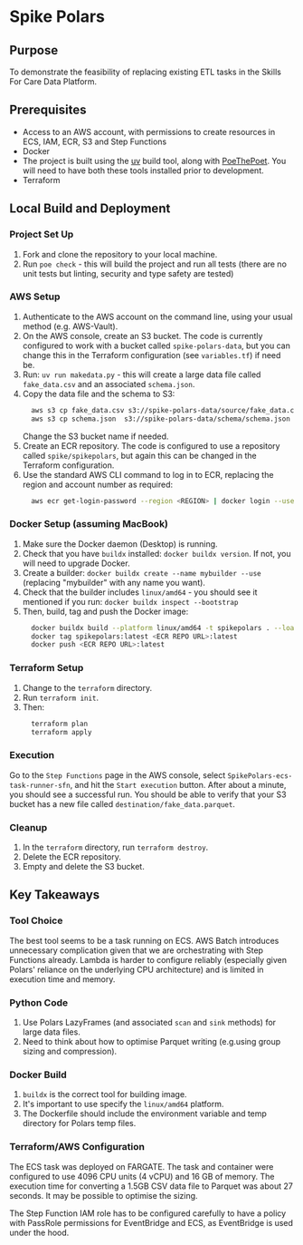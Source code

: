 # Spike Polars

## Purpose
To demonstrate the feasibility of replacing existing ETL tasks in the Skills For Care Data Platform.

## Prerequisites
- Access to an AWS account, with permissions to create resources in ECS, IAM, ECR, S3 and Step Functions
- Docker
- The project is built using the [uv](https://docs.astral.sh/uv/) build tool, along with [PoeThePoet](https://poethepoet.natn.io/index.html).
You will need to have both these tools installed prior to development.
- Terraform

## Local Build and Deployment

### Project Set Up
1. Fork and clone the repository to your local machine.
2. Run `poe check` - this will build the project and run all tests (there are no unit tests but linting, security and type safety are tested)

### AWS Setup
1. Authenticate to the AWS account on the command line, using your usual method (e.g. AWS-Vault).
2. On the AWS console, create an S3 bucket. The code is currently configured to work with a bucket called `spike-polars-data`, but you can
change this in the Terraform configuration (see `variables.tf`) if need be. 
3. Run: `uv run makedata.py` - this will create a large data file called `fake_data.csv` and an associated `schema.json`.
4. Copy the data file and the schema to S3:
    ```bash
      aws s3 cp fake_data.csv s3://spike-polars-data/source/fake_data.csv
      aws s3 cp schema.json  s3://spike-polars-data/schema/schema.json 
    ```
   Change the S3 bucket name if needed.
3. Create an ECR repository. The code is configured to use a repository called `spike/spikepolars`, but again this can be changed in the
Terraform configuration.
4. Use the standard AWS CLI command to log in to ECR, replacing the region and account number as required:
    ```bash
      aws ecr get-login-password --region <REGION> | docker login --username AWS --password-stdin <ACCOUNT NUMBER>.dkr.ecr.<REGION>.amazonaws.com
    ```

### Docker Setup (assuming MacBook)
1. Make sure the Docker daemon (Desktop) is running.
2. Check that you have `buildx` installed: `docker buildx version`. If not, you will need to upgrade Docker.
3. Create a builder: `docker buildx create --name mybuilder --use` (replacing "mybuilder" with any name you want).
4. Check that the builder includes `linux/amd64` - you should see it mentioned if you run: `docker buildx inspect --bootstrap`
5. Then, build, tag and push the Docker image:
    ```bash
      docker buildx build --platform linux/amd64 -t spikepolars . --load 
      docker tag spikepolars:latest <ECR REPO URL>:latest
      docker push <ECR REPO URL>:latest 
    ```

### Terraform Setup
1. Change to the `terraform` directory.
2. Run `terraform init`.
3. Then:
    ```bash
      terraform plan
      terraform apply
    ```

### Execution
Go to the `Step Functions` page in the AWS console, select `SpikePolars-ecs-task-runner-sfn`, and hit the `Start execution` button. After about a minute,
you should see a successful run. You should be able to verify that your S3 bucket has a new file called `destination/fake_data.parquet`.

### Cleanup
1. In the `terraform` directory, run `terraform destroy`.
2. Delete the ECR repository.
3. Empty and delete the S3 bucket.

## Key Takeaways

### Tool Choice
The best tool seems to be a task running on ECS. AWS Batch introduces unnecessary complication given that we are orchestrating with Step Functions already. 
Lambda is harder to configure reliably (especially given Polars' reliance on the underlying CPU architecture) and is limited in execution time and memory. 

### Python Code
1. Use Polars LazyFrames (and associated `scan` and `sink` methods) for large data files.
2. Need to think about how to optimise Parquet writing (e.g.using group sizing and compression).

### Docker Build
1. `buildx` is the correct tool for building image.
2. It's important to use specify the `linux/amd64` platform.
3. The Dockerfile should include the environment variable and temp directory for Polars temp files.

### Terraform/AWS Configuration
The ECS task was deployed on FARGATE. The task and container were configured to use 4096 CPU units (4 vCPU) and 16 GB of memory. The execution time for 
converting a 1.5GB CSV data file to Parquet was about 27 seconds. It may be possible to optimise the sizing. 

The Step Function IAM role has to be configured carefully to have a policy with PassRole permissions for EventBridge and ECS, as EventBridge is used 
under the hood.

